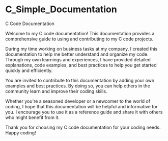 # C_Simple_Documentation

C Code Documentation

Welcome to my C code documentation! This documentation provides a comprehensive guide to using and contributing to my C code projects.

During my time working on business tasks at my company, I created this documentation to help me better understand and organize my code. Through my own learnings and experiences, I have provided detailed explanations, code examples, and best practices to help you get started quickly and efficiently.

You are invited to contribute to this documentation by adding your own examples and best practices. By doing so, you can help others in the community learn and improve their coding skills.

Whether you're a seasoned developer or a newcomer to the world of coding, I hope that this documentation will be helpful and informative for you. I encourage you to use it as a reference guide and share it with others who might benefit from it.

Thank you for choosing my C code documentation for your coding needs. Happy coding!
